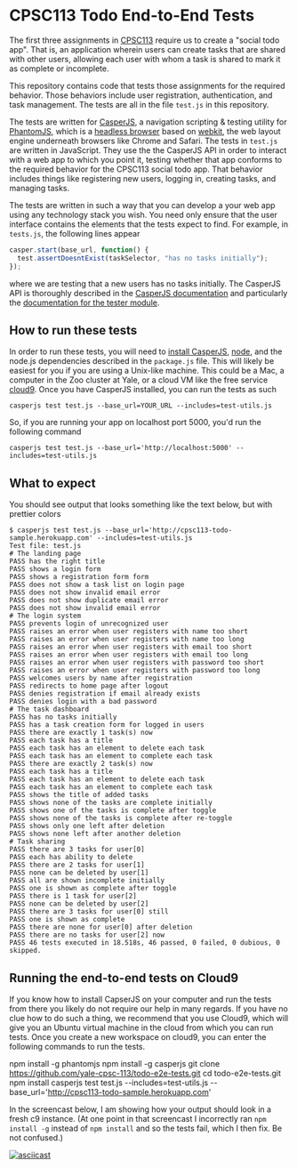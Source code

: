 # CPSC113 Todo End-to-End Tests

The first three assignments in [CPSC113](https://cpsc113.som.yale.edu/) require
us to create a "social todo app". That is, an application wherein users can
create tasks that are shared with other users, allowing each user with whom
a task is shared to mark it as complete or incomplete.

This repository contains code that tests those assignments for the required
behavior. Those behaviors include user registration, authentication, and
task management. The tests are all in the file `test.js` in this repository.

The tests are written for [CasperJS](http://casperjs.org/),
a navigation scripting & testing utility for [PhantomJS](http://phantomjs.org/),
which is a [headless browser](https://en.wikipedia.org/wiki/Headless_browser)
based on [webkit](https://en.wikipedia.org/wiki/WebKit), the web layout engine
underneath browsers like Chrome and Safari. The tests in `test.js` are written
in JavaScript. They use the the CasperJS API in order to interact with a web
app to which you point it, testing whether that app conforms to the required
behavior for the CPSC113 social todo app. That behavior includes things like
registering new users, logging in, creating tasks, and managing tasks.

The tests are written in such a way that you can develop a your web app using
any technology stack you wish. You need only ensure that the user interface
contains the elements that the tests expect to find. For example, in `tests.js`,
the following lines appear

```javascript
casper.start(base_url, function() {
  test.assertDoesntExist(taskSelector, "has no tasks initially");
});
```

where we are testing that a new users has no tasks initially. The CasperJS
API is thoroughly described in the
[CasperJS documentation](http://docs.casperjs.org/en/latest/) and particularly
the [documentation for the tester module](http://docs.casperjs.org/en/latest/modules/tester.html).

## How to run these tests

In order to run these tests, you will need to
[install CasperJS](http://docs.casperjs.org/en/latest/installation.html),
[node](https://nodejs.org/en/), and the node.js dependencies described in the
`package.js` file. This will likely be easiest for you if you are using a Unix-like
machine. This could be a Mac, a computer in the Zoo cluster at Yale, or a
cloud VM like the free service [cloud9](http://c9.io). Once you have
CasperJS installed, you can run the tests as such

```
casperjs test test.js --base_url=YOUR_URL --includes=test-utils.js
```

So, if you are running your app on localhost port 5000, you'd run the following
command

```
casperjs test test.js --base_url='http://localhost:5000' --includes=test-utils.js
```

## What to expect

You should see output that looks something like the text below, but with prettier colors

```
$ casperjs test test.js --base_url='http://cpsc113-todo-sample.herokuapp.com' --includes=test-utils.js
Test file: test.js
# The landing page
PASS has the right title
PASS shows a login form
PASS shows a registration form form
PASS does not show a task list on login page
PASS does not show invalid email error
PASS does not show duplicate email error
PASS does not show invalid email error
# The login system
PASS prevents login of unrecognized user
PASS raises an error when user registers with name too short
PASS raises an error when user registers with name too long
PASS raises an error when user registers with email too short
PASS raises an error when user registers with email too long
PASS raises an error when user registers with password too short
PASS raises an error when user registers with password too long
PASS welcomes users by name after registration
PASS redirects to home page after logout
PASS denies registration if email already exists
PASS denies login with a bad password
# The task dashboard
PASS has no tasks initially
PASS has a task creation form for logged in users
PASS there are exactly 1 task(s) now
PASS each task has a title
PASS each task has an element to delete each task
PASS each task has an element to complete each task
PASS there are exactly 2 task(s) now
PASS each task has a title
PASS each task has an element to delete each task
PASS each task has an element to complete each task
PASS shows the title of added tasks
PASS shows none of the tasks are complete initially
PASS shows one of the tasks is complete after toggle
PASS shows none of the tasks is complete after re-toggle
PASS shows only one left after deletion
PASS shows none left after another deletion
# Task sharing
PASS there are 3 tasks for user[0]
PASS each has ability to delete
PASS there are 2 tasks for user[1]
PASS none can be deleted by user[1]
PASS all are shown incomplete initially
PASS one is shown as complete after toggle
PASS there is 1 task for user[2]
PASS none can be deleted by user[2]
PASS there are 3 tasks for user[0] still
PASS one is shown as complete
PASS there are none for user[0] after deletion
PASS there are no tasks for user[2] now
PASS 46 tests executed in 18.518s, 46 passed, 0 failed, 0 dubious, 0 skipped.
```

## Running the end-to-end tests on Cloud9

If you know how to install CapserJS on your computer and run the tests from
there you likely do not require our help in many regards. If you have no clue
how to do such a thing, we recommend that you use Cloud9, which will give you
an Ubuntu virtual machine in the cloud from which you can run tests. Once
you create a new workspace on cloud9, you can enter the following commands
to run the tests.

  npm install -g phantomjs
  npm install -g casperjs
  git clone https://github.com/yale-cpsc-113/todo-e2e-tests.git
  cd todo-e2e-tests.git
  npm install
  casperjs test test.js --includes=test-utils.js --base_url='http://cpsc113-todo-sample.herokuapp.com'

In the screencast below, I am showing how your output should look in a fresh
c9 instance. (At one point in that screencast I incorrectly ran `npm install -g`
instead of `npm install` and so the tests fail, which I then fix. Be not confused.)

[![asciicast](https://asciinema.org/a/dlfkznzni12ijlx9dr97fqlhf.png)](https://asciinema.org/a/dlfkznzni12ijlx9dr97fqlhf)
